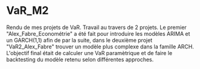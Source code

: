 # VaR_M2
Rendu de mes projets de VaR.
Travail au travers de 2 projets. Le premier "Alex_Fabre_Econométrie" a été fait pour introduire les modèles ARIMA et un GARCH(1,1) afin de par la suite, dans le deuxième projet "VaR2_Alex_Fabre" trouver un modèle plus complexe dans la famille ARCH. L'objectif final était de calculer une VaR paramètrique et de faire le backtesting du modèle retenu selon différentes approches.
